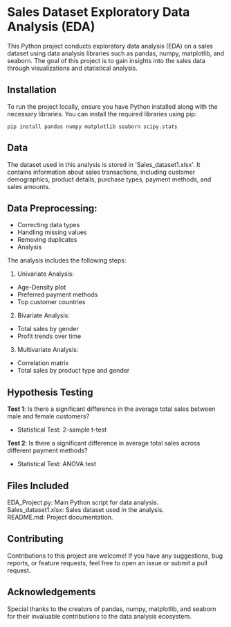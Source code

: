 # Sales Dataset Exploratory Data Analysis (EDA)

This Python project conducts exploratory data analysis (EDA) on a sales dataset using data analysis libraries such as pandas, numpy, matplotlib, and seaborn. The goal of this project is to gain insights into the sales data through visualizations and statistical analysis.

## Installation

To run the project locally, ensure you have Python installed along with the necessary libraries. You can install the required libraries using pip:  

```
pip install pandas numpy matplotlib seaborn scipy.stats
```
  
## Data  

The dataset used in this analysis is stored in 'Sales_dataset1.xlsx'. It contains information about sales transactions, including customer demographics, product details, purchase types, payment methods, and sales amounts.  
  
## Data Preprocessing:  
  
* Correcting data types  
* Handling missing values  
* Removing duplicates  
* Analysis  
  
The analysis includes the following steps:  
  
1. Univariate Analysis:  
  
* Age-Density plot 
* Preferred payment methods    
* Top customer countries  
  
2. Bivariate Analysis:
  
* Total sales by gender  
* Profit trends over time  
  
3. Multivariate Analysis:  
  
* Correlation matrix  
* Total sales by product type and gender

## Hypothesis Testing
**Test 1**: Is there a significant difference in the average total sales between male and female customers?
- Statistical Test: 2-sample t-test

**Test 2**: Is there a significant difference in average total sales across different payment methods?
- Statistical Test: ANOVA test
  
## Files Included  
EDA_Project.py: Main Python script for data analysis.  
Sales_dataset1.xlsx: Sales dataset used in the analysis.  
README.md: Project documentation.  
  
## Contributing  
Contributions to this project are welcome! If you have any suggestions, bug reports, or feature requests, feel free to open an issue or submit a pull request.  

## Acknowledgements  
Special thanks to the creators of pandas, numpy, matplotlib, and seaborn for their invaluable contributions to the data analysis ecosystem.
